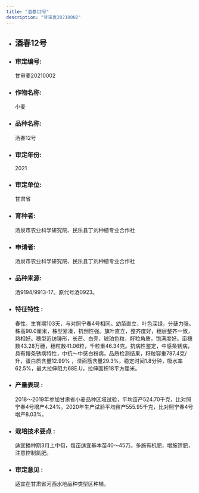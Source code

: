 ```yaml
---
title: "酒春12号"
description: "甘审麦20210002"
---
```

* ## 酒春12号
* ###  审定编号:  
   甘审麦20210002

*  ### 作物名称:  
   小麦

*   ###  品种名称: 
    酒春12号

*   ### 审定年份: 
    2021

*   ### 审定单位:  
    甘肃省

*   ### 育种者:  
    酒泉市农业科学研究院、民乐县丁刘种植专业合作社

*   ### 申请者:  
    酒泉市农业科学研究院、民乐县丁刘种植专业合作社

*   ### 品种来源:  
    酒9194/9913-17。原代号酒0923。

*   ### 特征特性 : 
    春性。生育期103天，与对照宁春4号相同。幼苗直立，叶色深绿，分蘖力强。株高90.0厘米，株型紧凑，抗倒性强。旗叶直立，整齐度好，穗层整齐一致，熟相好。穗型近纺锤形，长芒、白壳、琥珀色粒，籽粒角质，饱满度好。亩穗数43.28万穗，穗粒数41.06粒，千粒重46.34克。抗病性鉴定，中感条锈病，具有慢条锈病特性，中抗～中感白粉病。品质检测结果，籽粒容重787.4克/升，蛋白质含量12.99% ，湿面筋含量29.3%，稳定时间1.8分钟，吸水率62.5%，最大拉伸阻力68E.U，拉伸面积18平方厘米。

*   ### 产量表现 : 
    2018～2019年参加甘肃省小麦品种区域试验，平均亩产524.70千克，比对照宁春4号增产4.24%。2020年生产试验平均亩产555.95千克，比对照宁春4号增产8.03%。

*   ### 栽培技术要点 : 
    适宜播种期3月上中旬，每亩适宜基本苗40～45万。多施有机肥，增施钾肥，注意控制氮肥。

*   ### 审定意见 : 
    适宜在甘肃省河西水地品种类型区种植。
